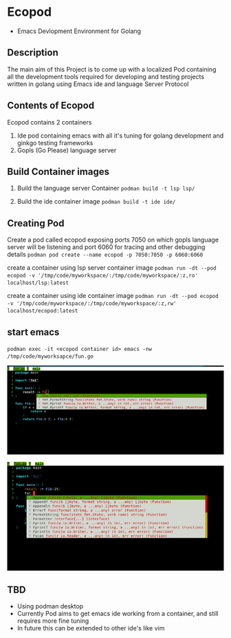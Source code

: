# Ecopod
* Emacs Devlopment Environment for Golang

## Description
The main aim of this Project is to come up with a localized  Pod containing
all the development tools required for developing and testing projects written in golang using
Emacs ide and language Server Protocol

## Contents of Ecopod
Ecopod contains 2 containers
1. Ide pod containing emacs with all it's tuning for golang development and ginkgo testing frameworks
2. Gopls (Go Please) language server

## Build Container images

1. Build the language server Container
`podman build -t lsp lsp/`

2. Build the ide container image
`podman build -t ide ide/`

## Creating Pod
Create a pod called ecopod exposing ports 7050 on which gopls language server
will be listening and port 6060 for tracing and other debugging details
`podman pod create --name ecopod -p 7050:7050 -p 6060:6060`

create a container using lsp server container image
`podman run -dt --pod ecopod -v '/tmp/code/myworkspace/:/tmp/code/myworkspace/:z,ro'  localhost/lsp:latest`

create a container using ide container image
`podman run -dt --pod ecopod -v '/tmp/code/myworkspace/:/tmp/code/myworkspace/:z,rw'  localhost/ecopod:latest`

## start emacs
`podman exec -it <ecopod container id> emacs -nw /tmp/code/myworksapce/fun.go`

![function lookup](./images/emacs-1.png)

![module lookup](./images/emacs-2.png)



## TBD
* Using podman desktop
* Currently Pod aims to get emacs ide working from a container, and still requires more fine tuning
* In future this can be extended to other ide's like vim
